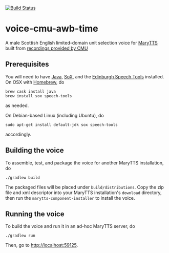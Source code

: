 [![Build Status](https://travis-ci.org/marytts/voice-cmu-awb-time.svg?branch=master)](https://travis-ci.org/marytts/voice-cmu-awb-time)

voice-cmu-awb-time
==================

A male Scottish English limited-domain unit selection voice for [MaryTTS](http://mary.dfki.de/) built from [recordings provided by CMU](http://festvox.org/ldom/ldom_time.html)

Prerequisites
-------------

You will need to have [Java](https://www.java.com/), [SoX](http://sox.sourceforge.net/), and the [Edinburgh Speech Tools](http://www.cstr.ed.ac.uk/projects/speech_tools/) installed.
On OSX with [Homebrew](http://brew.sh/), do

    brew cask install java
    brew install sox speech-tools

as needed.

On Debian-based Linux (including Ubuntu), do

    sudo apt-get install default-jdk sox speech-tools

accordingly.

Building the voice
------------------

To assemble, test, and package the voice for another MaryTTS installation, do

    ./gradlew build

The packaged files will be placed under `build/distributions`.
Copy the zip file and xml descriptor into your MaryTTS installation's `download` directory, then run the `marytts-component-installer` to install the voice.

Running the voice
-----------------

To build the voice and run it in an ad-hoc MaryTTS server, do

    ./gradlew run

Then, go to <http://localhost:59125>.
